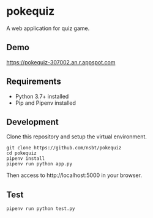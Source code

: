 pokequiz
====

A web application for quiz game.

## Demo

https://pokequiz-307002.an.r.appspot.com

## Requirements

- Python 3.7+ installed
- Pip and Pipenv installed

## Development

Clone this repository and setup the virtual environment.

```
git clone https://github.com/nsbt/pokequiz
cd pokequiz
pipenv install
pipenv run python app.py
```

Then access to http://localhost:5000 in your browser.

## Test

```
pipenv run python test.py
```
